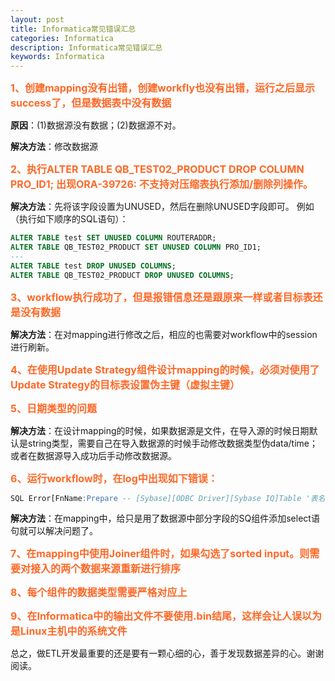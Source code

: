```yaml
---
layout: post
title: Informatica常见错误汇总
categories: Informatica
description: Informatica常见错误汇总
keywords: Informatica
---
```



<font color=#FF6827 size=3>**1、创建mapping没有出错，创建workfly也没有出错，运行之后显示success了，但是数据表中没有数据**</font>

**原因**：(1)数据源没有数据；(2)数据源不对。

**解决方法**：修改数据源

<font color=#FF6827 size=3>**2、执行ALTER TABLE QB_TEST02_PRODUCT DROP COLUMN PRO_ID1;
出现ORA-39726: 不支持对压缩表执行添加/删除列操作。**</font>


**解决方法**：先将该字段设置为UNUSED，然后在删除UNUSED字段即可。
例如（执行如下顺序的SQL语句）：
```SQL
ALTER TABLE test SET UNUSED COLUMN ROUTERADDR;
ALTER TABLE QB_TEST02_PRODUCT SET UNUSED COLUMN PRO_ID1;
---
ALTER TABLE test DROP UNUSED COLUMNS;
ALTER TABLE QB_TEST02_PRODUCT DROP UNUSED COLUMNS;
```

<font color=#FF6827 size=3>**3、workflow执行成功了，但是报错信息还是跟原来一样或者目标表还是没有数据**</font>

**解决方法**：在对mapping进行修改之后，相应的也需要对workflow中的session进行刷新。

<font color=#FF6827 size=3>**4、在使用Update Strategy组件设计mapping的时候，必须对使用了Update Strategy的目标表设置伪主键（虚拟主键）**</font>


<font color=#FF6827 size=3>**5、日期类型的问题**</font>


**解决方法**：在设计mapping的时候，如果数据源是文件，在导入源的时候日期默认是string类型，需要自己在导入数据源的时候手动修改数据类型伪data/time；或者在数据源导入成功后手动修改数据源。

<font color=#FF6827 size=3>**6、运行workflow时，在log中出现如下错误：**</font>

        
```SQL
SQL Error[FnName:Prepare -- [Sybase][ODBC Driver][Sybase IQ]Table '表名' not found]
``` 

**解决方法**：在mapping中，给只是用了数据源中部分字段的SQ组件添加select语句就可以解决问题了。

<font color=#FF6827 size=3>**7、在mapping中使用Joiner组件时，如果勾选了sorted input。则需要对接入的两个数据来源重新进行排序**</font>

<font color=#FF6827 size=3>**8、每个组件的数据类型需要严格对应上**</font>

<font color=#FF6827 size=3>**9、在Informatica中的输出文件不要使用.bin结尾，这样会让人误以为是Linux主机中的系统文件**</font>


总之，做ETL开发最重要的还是要有一颗心细的心，善于发现数据差异的心。谢谢阅读。
